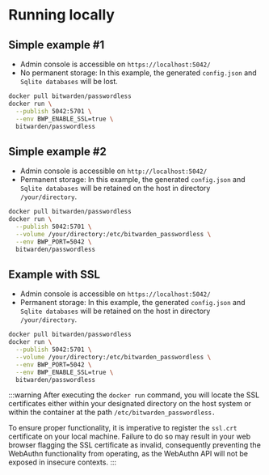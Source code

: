 # Running locally

## Simple example #1

- Admin console is accessible on `https://localhost:5042/`
- No permanent storage: In this example, the generated `config.json` and `Sqlite databases` will be lost.

```bash
docker pull bitwarden/passwordless
docker run \
  --publish 5042:5701 \
  --env BWP_ENABLE_SSL=true \
  bitwarden/passwordless
```

## Simple example #2

- Admin console is accessible on `http://localhost:5042/`
- Permanent storage: In this example, the generated `config.json` and `Sqlite databases` will be retained on the host in directory `/your/directory`.

```bash
docker pull bitwarden/passwordless
docker run \
  --publish 5042:5701 \
  --volume /your/directory:/etc/bitwarden_passwordless \
  --env BWP_PORT=5042 \
  bitwarden/passwordless
```

## Example with SSL

- Admin console is accessible on `https://localhost:5042/`
- Permanent storage: In this example, the generated `config.json` and `Sqlite databases` will be retained on the host in directory `/your/directory`.

```bash
docker pull bitwarden/passwordless
docker run \
  --publish 5042:5701 \
  --volume /your/directory:/etc/bitwarden_passwordless \
  --env BWP_PORT=5042 \
  --env BWP_ENABLE_SSL=true \
  bitwarden/passwordless
```

:::warning
After executing the `docker run` command, you will locate the SSL certificates either within your designated directory on the host system or within the container at the path `/etc/bitwarden_passwordless.`

To ensure proper functionality, it is imperative to register the `ssl.crt` certificate on your local machine. Failure to do so may result in your web browser flagging the SSL certificate as invalid, consequently preventing the WebAuthn functionality from operating, as the WebAuthn API will not be exposed in insecure contexts.
:::
